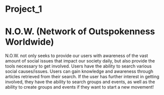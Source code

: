 # Project_1

# N.O.W. (Network of Outspokenness Worldwide) 

N.O.W. not only seeks to provide our users with awareness of the vast amount of social issues that impact our society daily, but also provide the tools necessary to get involved. Users have the ability to search various social causes/issues. Users can gain knowledge and awareness through articles retrieved from their search. If the user has further interest in getting involved, they have the ability to search groups and events, as well as the ability to create groups and events if they want to start a new movement!  
